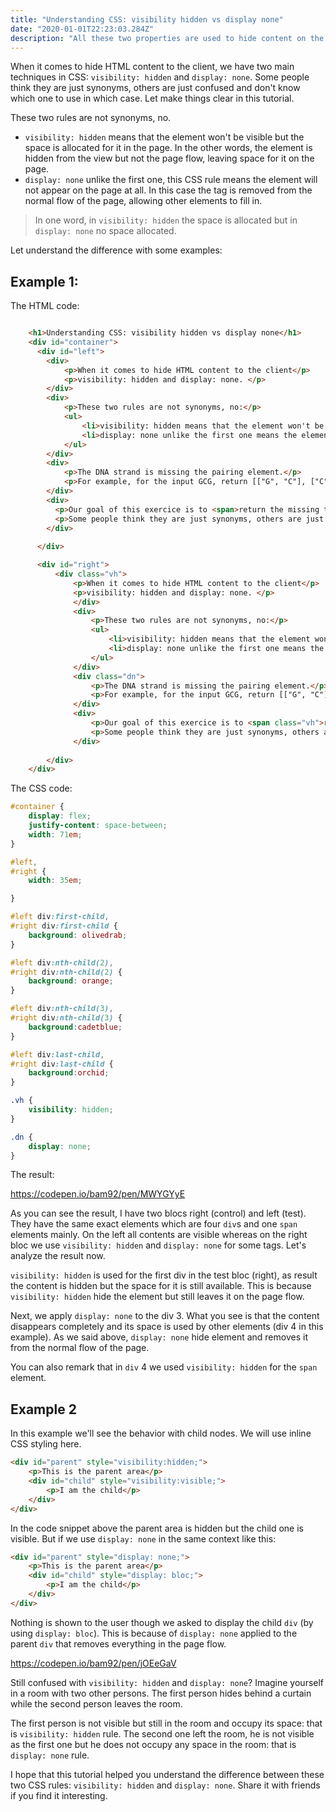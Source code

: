 ```yaml
---
title: "Understanding CSS: visibility hidden vs display none"
date: "2020-01-01T22:23:03.284Z"
description: "All these two properties are used to hide content on the page, let see how they are different"
---
```


When it comes to hide HTML content to the client, we have two main techniques in CSS: ```visibility: hidden``` and ```display: none```. Some people think they are just synonyms, others are just confused and don't know which one to use in which case. Let make things clear in this tutorial.

These two rules are not synonyms, no. 
* ```visibility: hidden``` means that the element won't be visible but the space is allocated for it in the page. In the other words, the element is hidden from the view but not the page flow, leaving space for it on the page.
*  ```display: none``` unlike the first one, this CSS rule means the element will not appear on the page at all. In this case the tag is removed from the normal flow of the page, allowing other elements to fill in.

>In one word, in ```visibility: hidden``` the space is allocated but in ```display: none``` no space allocated. 

Let understand the difference with some examples:

## Example 1:

The HTML code:

```html

    <h1>Understanding CSS: visibility hidden vs display none</h1>
    <div id="container">
      <div id="left">
        <div>
            <p>When it comes to hide HTML content to the client</p> 
            <p>visibility: hidden and display: none. </p>
        </div>
        <div>
            <p>These two rules are not synonyms, no:</p> 
            <ul>
                <li>visibility: hidden means that the element won't be visible but the space is allocated</li>
                <li>display: none unlike the first one means the element will</li>
            </ul>
        </div>
        <div>
            <p>The DNA strand is missing the pairing element.</p> 
            <p>For example, for the input GCG, return [["G", "C"], ["C","G"],["G", "C"]]</p>
        </div>  
        <div>
          <p>Our goal of this exercice is to <span>return the missing trand</span>  into a 2d array</p> 
          <p>Some people think they are just synonyms, others are just confused </p>
        </div>
                
      </div>

      <div id="right">
          <div class="vh">
              <p>When it comes to hide HTML content to the client</p> 
              <p>visibility: hidden and display: none. </p>
              </div>
              <div>
                  <p>These two rules are not synonyms, no:</p> 
                  <ul>
                      <li>visibility: hidden means that the element won't be visible but the space is allocated</li>
                      <li>display: none unlike the first one means the element will</li>
                  </ul>
              </div>
              <div class="dn">
                  <p>The DNA strand is missing the pairing element.</p> 
                  <p>For example, for the input GCG, return [["G", "C"], ["C","G"],["G", "C"]]</p>
              </div>
              <div>
                  <p>Our goal of this exercice is to <span class="vh">return the missing trand</span>  into a 2d array</p> 
                  <p>Some people think they are just synonyms, others are just confused </p>
              </div>
              
        </div>
    </div>
```

The CSS code:

```css
#container {
    display: flex;
    justify-content: space-between;
    width: 71em;
}

#left,
#right {
    width: 35em;

}

#left div:first-child,
#right div:first-child {
    background: olivedrab;
}

#left div:nth-child(2),
#right div:nth-child(2) {
    background: orange;
}

#left div:nth-child(3),
#right div:nth-child(3) {
    background:cadetblue;
}

#left div:last-child,
#right div:last-child {
    background:orchid;
}

.vh {
    visibility: hidden;
}

.dn {
    display: none;
}
```

The result: 

https://codepen.io/bam92/pen/MWYGYyE

As you can see the result, I have two blocs right (control) and left (test). They have the same exact elements which are four `div`s and one `span` elements mainly. On the left all contents are visible whereas on the right bloc we use ```visibility: hidden``` and `display: none` for some tags. Let's analyze the result now.

```visibility: hidden``` is used for the first div in the test bloc (right), as result the content is hidden but the space for it is still available. This is because ```visibility: hidden``` hide the element but still leaves it on the page flow.

Next, we apply `display: none` to the div 3.  What you see is that the content disappears completely and its space is used by other elements (div 4 in this example). As we said above, `display: none` hide element and removes it from the normal flow of the page.

You can also remark that in `div` 4 we used `visibility: hidden` for the `span` element. 

## Example 2

In this example we'll see the behavior with child nodes. We will use inline CSS styling here.

```html
<div id="parent" style="visibility:hidden;">
    <p>This is the parent area</p>
    <div id="child" style="visibility:visible;">
        <p>I am the child</p>
    </div>
</div>
```

In the code snippet above the parent area is hidden but the child one is visible. But if we use `display: none` in the same context like this:

```html
<div id="parent" style="display: none;">
    <p>This is the parent area</p>
    <div id="child" style="display: bloc;">
        <p>I am the child</p>
    </div>
</div>
```
Nothing is shown to the user though we asked to display the child `div` (by using `display: bloc`). This is because of `display: none` applied to the parent `div` that removes everything in the page flow.

https://codepen.io/bam92/pen/jOEeGaV

Still confused with `visibility: hidden` and `display: none`? Imagine yourself in a room with two other persons. The first person hides behind a curtain while the second person leaves the room.

The first person is not visible but still in the room and occupy its space: that is `visibility: hidden` rule. The second one left the room, he is not visible as the first one but he does not occupy any space in the room: that is `display: none` rule. 

I hope that this tutorial helped you understand the difference between these two CSS rules: `visibility: hidden` and `display: none`. Share it with friends if you find it interesting.